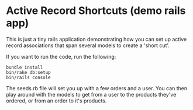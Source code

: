 # Active Record Shortcuts (demo rails app)

This is just a tiny rails application demonstrating how you can set up active
record associations that span several models to create a 'short cut'.

If you want to run the code, run the following:

```
bundle install
bin/rake db:setup
bin/rails console
```

The seeds.rb file will set you up with a few orders and a user. You can
then play around with the models to get from a user to the products
they've ordered, or from an order to it's products.
